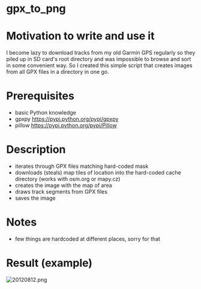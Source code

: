 # gpx_to_png

# Motivation to write and use it
I become lazy to download tracks from my old Garmin GPS regularly so they piled up in SD card's root directory and was impossible to browse and sort in some convenient way. So I created this simple script that creates images from all GPX files in a directory in one go.

# Prerequisites
- basic Python knowledge
- gpxpy https://pypi.python.org/pypi/gpxpy
- pillow https://pypi.python.org/pypi/Pillow

# Description
- iterates through GPX files matching hard-coded mask
- downloads (steals) map tiles of location into the hard-coded cache directory (works with osm.org or mapy.cz)
- creates the image with the map of area
- draws track segments from GPX files
- saves the image

# Notes
- few things are hardcoded at different places, sorry for that

# Result (example)
![20120812.png](http://i.imgur.com/NU9OcGb.png)
